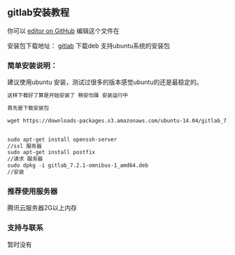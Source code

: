 ## gitlab安装教程

你可以 [editor on GitHub](https://github.com/bubyday/gitlab/edit/master/index.md) 编辑这个文件在

安装包下载地址：
[gitlab](https://packages.gitlab.com/gitlab/gitlab-ce) 下载deb 支持ubuntu系统的安装包

### 简单安装说明：

建议使用ubuntu 安装，测试过很多的版本感觉ubuntu的还是最稳定的。

```markdown
这样下载好了算是开始安装了 稍安勿躁 安装运行中

首先是下载安装包

wget https://downloads-packages.s3.amazonaws.com/ubuntu-14.04/gitlab_7.2.1-omnibus-1_amd64.deb


sudo apt-get install openssh-server
//ssl 服务器
sudo apt-get install postfix
//请求 服务器
sudo dpkg -i gitlab_7.2.1-omnibus-1_amd64.deb
//安装


```


### 推荐使用服务器

腾讯云服务器2G以上内存

### 支持与联系

暂时没有
